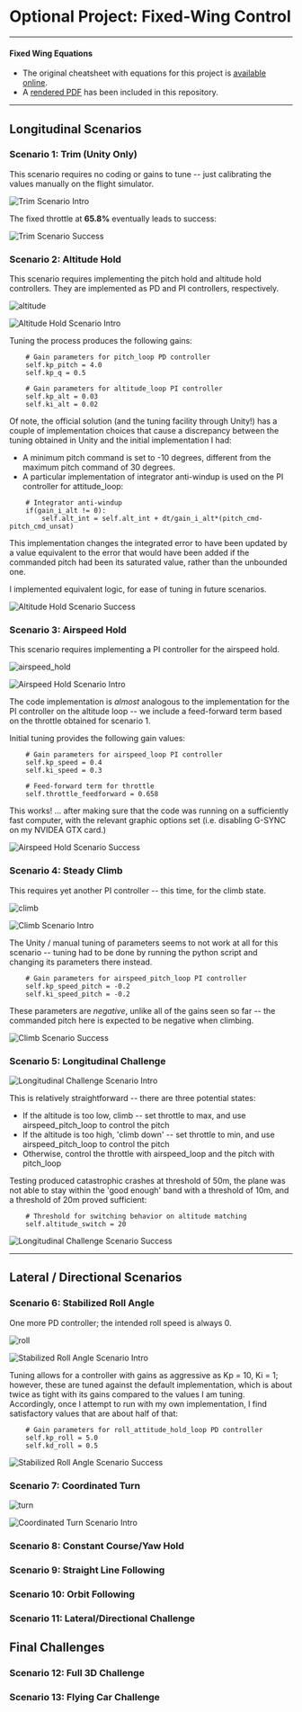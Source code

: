 # Optional Project: Fixed-Wing Control

---

#### Fixed Wing Equations
* The original cheatsheet with equations for this project is [available online](https://www.overleaf.com/read/cvqmtzyhqjnj).
* A [rendered PDF](Fixed%20Wing%20Cheatsheet.pdf) has been included in this repository.

---

## Longitudinal Scenarios

### Scenario 1: Trim (Unity Only)

This scenario requires no coding or gains to tune -- just calibrating the values manually on the flight simulator.

![Trim Scenario Intro](images/scenario1-intro.PNG)

The fixed throttle at **65.8%** eventually leads to success:

![Trim Scenario Success](images/scenario1-success.PNG)


### Scenario 2: Altitude Hold

This scenario requires implementing the pitch hold and altitude hold controllers.  They are implemented as PD and PI controllers, respectively.

![altitude](Diagrams/altitude_hold.png)

![Altitude Hold Scenario Intro](images/scenario2-intro.PNG)

Tuning the process produces the following gains:

```
    # Gain parameters for pitch_loop PD controller
    self.kp_pitch = 4.0
    self.kp_q = 0.5

    # Gain parameters for altitude_loop PI controller
    self.kp_alt = 0.03
    self.ki_alt = 0.02
```

Of note, the official solution (and the tuning facility through Unity!) has a couple of implementation choices that cause a discrepancy between the tuning obtained in Unity and the initial implementation I had:
- A minimum pitch command is set to -10 degrees, different from the maximum pitch command of 30 degrees.
- A particular implementation of integrator anti-windup is used on the PI controller for attitude_loop:

```
    # Integrator anti-windup
    if(gain_i_alt != 0):
        self.alt_int = self.alt_int + dt/gain_i_alt*(pitch_cmd-pitch_cmd_unsat)
``` 
 
This implementation changes the integrated error to have been updated by a value equivalent to the error that would have been added if the commanded pitch had been its saturated value, rather than the unbounded one.

I implemented equivalent logic, for ease of tuning in future scenarios.

![Altitude Hold Scenario Success](images/scenario2-success.PNG)

### Scenario 3: Airspeed Hold

This scenario requires implementing a PI controller for the airspeed hold.  

![airspeed_hold](Diagrams/airspeed_hold.png)

![Airspeed Hold Scenario Intro](images/scenario3-intro.PNG)

The code implementation is *almost* analogous to the implementation for the PI controller on the altitude loop -- we include a feed-forward term based on the throttle obtained for scenario 1.

Initial tuning provides the following gain values:

```
    # Gain parameters for airspeed_loop PI controller
    self.kp_speed = 0.4
    self.ki_speed = 0.3

    # Feed-forward term for throttle
    self.throttle_feedforward = 0.658
```

This works! ... after making sure that the code was running on a sufficiently fast computer, with the relevant graphic options set (i.e. disabling G-SYNC on my NVIDEA GTX card.)

![Airspeed Hold Scenario Success](images/scenario3-success.PNG)

### Scenario 4: Steady Climb

This requires yet another PI controller -- this time, for the climb state.

![climb](Diagrams/airspeed_pitch_hold.png)

![Climb Scenario Intro](images/scenario4-intro.PNG)

The Unity / manual tuning of parameters seems to not work at all for this scenario -- tuning had to be done by running the python script and changing its parameters there instead.

```
    # Gain parameters for airspeed_pitch_loop PI controller
    self.kp_speed_pitch = -0.2
    self.ki_speed_pitch = -0.2
```

These parameters are *negative*, unlike all of the gains seen so far -- the commanded pitch here is expected to be negative when climbing.

![Climb Scenario Success](images/scenario4-success.PNG)


### Scenario 5: Longitudinal Challenge

![Longitudinal Challenge Scenario Intro](images/scenario5-intro.PNG)

This is relatively straightforward -- there are three potential states:

* If the altitude is too low, climb -- set throttle to max, and use airspeed_pitch_loop to control the pitch
* If the altitude is too high, 'climb down' -- set throttle to min, and use airspeed_pitch_loop to control the pitch
* Otherwise, control the throttle with airspeed_loop and the pitch with pitch_loop

Testing produced catastrophic crashes at threshold of 50m, the plane was not able to stay within the 'good enough' band with a threshold of 10m, and a threshold of 20m proved sufficient:

```
    # Threshold for switching behavior on altitude matching
    self.altitude_switch = 20
```

![Longitudinal Challenge Scenario Success](images/scenario5-success.PNG)


---

## Lateral / Directional Scenarios


### Scenario 6: Stabilized Roll Angle

One more PD controller; the intended roll speed is always 0.

![roll](Diagrams/roll_loop.png)

![Stabilized Roll Angle Scenario Intro](images/scenario6-intro.PNG)

Tuning allows for a controller with gains as aggressive as Kp = 10, Ki = 1; however, these are tuned against the default implementation, which is about twice as tight with its gains compared to the values I am tuning.  Accordingly, once I attempt to run with my own implementation, I find satisfactory values that are about half of that:

```
    # Gain parameters for roll_attitude_hold_loop PD controller
    self.kp_roll = 5.0
    self.kd_roll = 0.5
```

![Stabilized Roll Angle Scenario Success](images/scenario6-success.PNG)


### Scenario 7: Coordinated Turn

![turn](Diagrams/sideslip_hold.PNG)

![Coordinated Turn Scenario Intro](images/scenario7-intro.PNG)

### Scenario 8: Constant Course/Yaw Hold

### Scenario 9: Straight Line Following

### Scenario 10: Orbit Following

### Scenario 11: Lateral/Directional Challenge

## Final Challenges

### Scenario 12: Full 3D Challenge

### Scenario 13: Flying Car Challenge